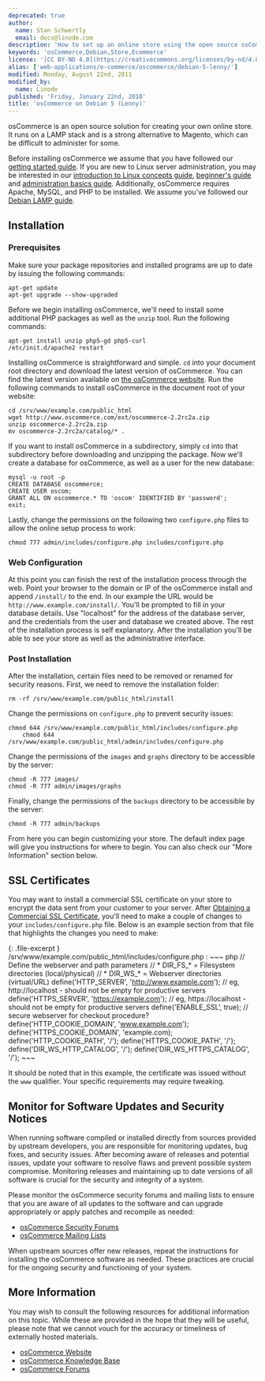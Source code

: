 ```yaml
---
deprecated: true
author:
  name: Stan Schwertly
  email: docs@linode.com
description: 'How to set up an online store using the open source osCommerce system on Debian 5 (Lenny).'
keywords: 'osCommerce,Debian,Store,Ecommerce'
license: '[CC BY-ND 4.0](https://creativecommons.org/licenses/by-nd/4.0)'
alias: ['web-applications/e-commerce/oscommerce/debian-5-lenny/']
modified: Monday, August 22nd, 2011
modified_by:
  name: Linode
published: 'Friday, January 22nd, 2010'
title: 'osCommerce on Debian 5 (Lenny)'
---
```


osCommerce is an open source solution for creating your own online store. It runs on a LAMP stack and is a strong alternative to Magento, which can be difficult to administer for some.

Before installing osCommerce we assume that you have followed our [getting started guide](/docs/getting-started/). If you are new to Linux server administration, you may be interested in our [introduction to Linux concepts guide](/docs/tools-reference/introduction-to-linux-concepts/), [beginner's guide](/docs/beginners-guide/) and [administration basics guide](/docs/using-linux/administration-basics). Additionally, osCommerce requires Apache, MySQL, and PHP to be installed. We assume you've followed our [Debian LAMP guide](/docs/lamp-guides/debian-5-lenny).

Installation
------------

### Prerequisites

Make sure your package repositories and installed programs are up to date by issuing the following commands:

    apt-get update
    apt-get upgrade --show-upgraded

Before we begin installing osCommerce, we'll need to install some additional PHP packages as well as the `unzip` tool. Run the following commands:

    apt-get install unzip php5-gd php5-curl 
    /etc/init.d/apache2 restart

Installing osCommerce is straightforward and simple. `cd` into your document root directory and download the latest version of osCommerce. You can find the latest version available on [the osCommerce website](http://www.oscommerce.com/solutions/downloads). Run the following commands to install osCommerce in the document root of your website:

    cd /srv/www/example.com/public_html
    wget http://www.oscommerce.com/ext/oscommerce-2.2rc2a.zip
    unzip oscommerce-2.2rc2a.zip
    mv oscommerce-2.2rc2a/catalog/* .

If you want to install osCommerce in a subdirectory, simply `cd` into that subdirectory before downloading and unzipping the package. Now we'll create a database for osCommerce, as well as a user for the new database:

    mysql -u root -p
    CREATE DATABASE oscommerce;
    CREATE USER oscom;
    GRANT ALL ON oscommerce.* TO 'oscom' IDENTIFIED BY 'password';
    exit;

Lastly, change the permissions on the following two `configure.php` files to allow the online setup process to work:

    chmod 777 admin/includes/configure.php includes/configure.php

### Web Configuration

At this point you can finish the rest of the installation process through the web. Point your browser to the domain or IP of the osCommerce install and append `/install/` to the end. In our example the URL would be `http://www.example.com/install/`. You'll be prompted to fill in your database details. Use "localhost" for the address of the database server, and the credentials from the user and database we created above. The rest of the installation process is self explanatory. After the installation you'll be able to see your store as well as the administrative interface.

### Post Installation

After the installation, certain files need to be removed or renamed for security reasons. First, we need to remove the installation folder:

    rm -rf /srv/www/example.com/public_html/install

Change the permissions on `configure.php` to prevent security issues:

    chmod 644 /srv/www/example.com/public_html/includes/configure.php
        chmod 644 /srv/www/example.com/public_html/admin/includes/configure.php

Change the permissions of the `images` and `graphs` directory to be accessible by the server:

    chmod -R 777 images/ 
    chmod -R 777 admin/images/graphs

Finally, change the permissions of the `backups` directory to be accessible by the server:

    chmod -R 777 admin/backups

From here you can begin customizing your store. The default index page will give you instructions for where to begin. You can also check our "More Information" section below.

SSL Certificates
----------------

You may want to install a commercial SSL certificate on your store to encrypt the data sent from your customer to your server. After [Obtaining a Commercial SSL Certificate](/docs/security/ssl/obtaining-a-commercial-ssl-certificate), you'll need to make a couple of changes to your `includes/configure.php` file. Below is an example section from that file that highlights the changes you need to make:

{: .file-excerpt }
/srv/www/example.com/public\_html/includes/configure.php
:   ~~~ php
    // Define the webserver and path parameters
    // * DIR_FS_* = Filesystem directories (local/physical)
    // * DIR_WS_* = Webserver directories (virtual/URL)
    define('HTTP_SERVER', 'http://www.example.com'); // eg, http://localhost - should not be empty for productive servers
    define('HTTPS_SERVER', 'https://example.com'); // eg, https://localhost - should not be empty for productive servers
    define('ENABLE_SSL', true); // secure webserver for checkout procedure?
    define('HTTP_COOKIE_DOMAIN', 'www.example.com');
    define('HTTPS_COOKIE_DOMAIN', 'example.com);
    define('HTTP_COOKIE_PATH', '/');
    define('HTTPS_COOKIE_PATH', '/');
    define('DIR_WS_HTTP_CATALOG', '/');
    define('DIR_WS_HTTPS_CATALOG', '/');
    ~~~

It should be noted that in this example, the certificate was issued without the `www` qualifier. Your specific requirements may require tweaking.

Monitor for Software Updates and Security Notices
-------------------------------------------------

When running software compiled or installed directly from sources provided by upstream developers, you are responsible for monitoring updates, bug fixes, and security issues. After becoming aware of releases and potential issues, update your software to resolve flaws and prevent possible system compromise. Monitoring releases and maintaining up to date versions of all software is crucial for the security and integrity of a system.

Please monitor the osCommerce security forums and mailing lists to ensure that you are aware of all updates to the software and can upgrade appropriately or apply patches and recompile as needed:

-   [osCommerce Security Forums](http://forums.oscommerce.com/forum/77-security/?s=82fef4edc6197910baa8281a3f82de1b)
-   [osCommerce Mailing Lists](http://oscommerce.list-manage.com/subscribe?u=a5961750a3635e18fdf4bb539&id=10af90c126)

When upstream sources offer new releases, repeat the instructions for installing the osCommerce software as needed. These practices are crucial for the ongoing security and functioning of your system.

More Information
----------------

You may wish to consult the following resources for additional information on this topic. While these are provided in the hope that they will be useful, please note that we cannot vouch for the accuracy or timeliness of externally hosted materials.

- [osCommerce Website](http://www.oscommerce.com/)
- [osCommerce Knowledge Base](http://www.oscommerce.info/)
- [osCommerce Forums](http://forums.oscommerce.com/)



